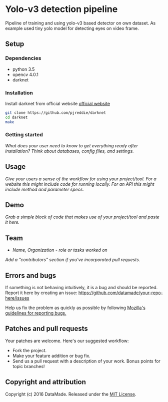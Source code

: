 # Yolo-v3 detection pipeline

Pipeline of training and using yolo-v3 based detector on own dataset.
As example used tiny yolo model for detecting eyes on video frame.

## Setup 

### Dependencies

* python 3.5
* opencv 4.0.1
* darknet

### Installation

Install darknet from official website [official website ](https://pjreddie.com/darknet/yolo/)

```bash
git clone https://github.com/pjreddie/darknet
cd darknet
make
```


### Getting started

*What does your user need to know to get everything ready after installation?*
*Think about databases, config files, and settings.*

## Usage

*Give your users a sense of the workflow for using your project/tool.*
*For a website this might include code for running locally.*
*For an API this might include method and parameter specs.*

## Demo

*Grab a simple block of code that makes use of your project/tool and paste it here.*

## Team

* *Name, Organization - role or tasks worked on*

*Add a "contributors" section if you've incorporated pull requests.*

## Errors and bugs

If something is not behaving intuitively, it is a bug and should be reported.
Report it here by creating an issue: https://github.com/datamade/your-repo-here/issues

Help us fix the problem as quickly as possible by following [Mozilla's guidelines for reporting bugs.](https://developer.mozilla.org/en-US/docs/Mozilla/QA/Bug_writing_guidelines#General_Outline_of_a_Bug_Report)

## Patches and pull requests

Your patches are welcome. Here's our suggested workflow:
 
* Fork the project.
* Make your feature addition or bug fix.
* Send us a pull request with a description of your work. Bonus points for topic branches!

## Copyright and attribution

Copyright (c) 2016 DataMade. Released under the [MIT License](https://github.com/datamade/your-repo-here/blob/master/LICENSE).